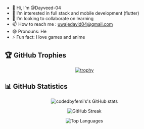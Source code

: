- 👋 Hi, I’m @Dayveed-04
- 👀 I’m interested in full stack and mobile development (flutter)
- 💞️ I’m looking to collaborate on learning 
- 📫 How to reach me : uwajedavid04@gmail.com
- 😄 Pronouns: He
- ⚡ Fun fact:  I love games and anime


## 🏆 GitHub Trophies

<div align="center">
  
[![trophy](https://github-profile-trophy.vercel.app/?username=Dayveed-04&theme=onestar&no-frame=false&no-bg=false&margin-w=4&exclude=Star,Review,Issue,Stars,Reviews,Issues)](https://github.com/ryo-ma/github-profile-trophy)

</div>

## 📊 GitHub Statistics

<div align="center">
  
![codedbyfemi's's GitHub stats](https://github-readme-stats.vercel.app/api?username=Dayveed-04&show_icons=true&theme=radical&hide_border=true&count_private=true)

![GitHub Streak](https://github-readme-streak-stats.herokuapp.com/?user=Dayveed04&theme=radical&hide_border=true)

![Top Languages](https://github-readme-stats.vercel.app/api/top-langs/?username=Dayveed04&layout=compact&theme=radical&hide_border=true)

</div>

<!---
Dayveed-04/Dayveed-04 is a ✨ special ✨ repository because its `README.md` (this file) appears on your GitHub profile.
You can click the Preview link to take a look at your changes.
--->
